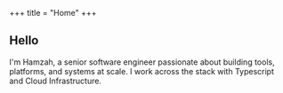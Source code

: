 +++
title = "Home"
+++

## Hello

I'm Hamzah, a senior software engineer passionate about building tools, platforms, and systems at scale. I work across the stack with Typescript and Cloud Infrastructure.
